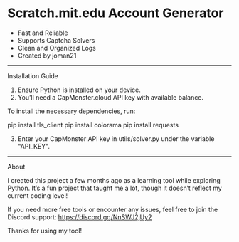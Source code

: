 # Scratch.mit.edu Account Generator

- Fast and Reliable
- Supports Captcha Solvers
- Clean and Organized Logs
- Created by joman21

------------------------------------------------------
Installation Guide

1. Ensure Python is installed on your device.
2. You’ll need a CapMonster.cloud API key with available balance.

To install the necessary dependencies, run:

pip install tls_client
pip install colorama
pip install requests

3. Enter your CapMonster API key in utils/solver.py under the variable "API_KEY".

------------------------------------------------------
About

I created this project a few months ago as a learning tool while exploring Python.
It’s a fun project that taught me a lot, though it doesn’t reflect my current coding level!

If you need more free tools or encounter any issues, feel free to join the Discord support:
https://discord.gg/NnSWJ2jUy2

Thanks for using my tool!
